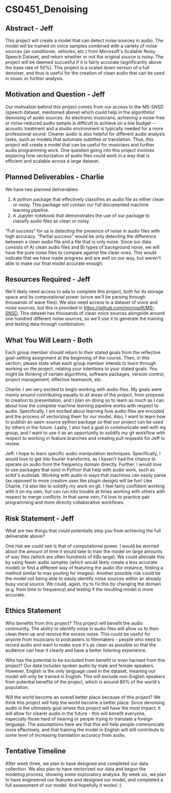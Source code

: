 # CS0451_Denoising

## Abstract - Jeff

This project will create a model that can detect noise sources in audio. The model will be trained on voice samples combined with a variety of noise sources
(air conditioner, vehicles, etc.) from Microsoft's Scalable Noisy Speech Dataset, and return whether or not the original source is noisy. The project will be
deemed succesful if it is fairly accurate (significantly above the base rate of 50%). This project is a scaled down version of a full denoiser, and thus is 
useful for the creation of clean audio that can be used in music or further analysis.

## Motivation and Question - Jeff

Our motivation behind this project comes from our access to the MS-SNSD (speech dataset, mentioned above) which could help in the algorithmic denoising of audio sources.
As electronic musicians, achieving a noise-free or noise-reduced audio sample is difficult to achieve on a low budget -- acoustic treatment and a studio environment is typically
needed for a more professional sound. Cleaner audio is also helpful for different audio analysis tasks, such as models that automate subtitles or translation. Thus, this project
will create a model that can be useful for musicians and further audio programming work. One question going into this project involves exploring how vectorization of audio files
could work in a way that is efficient and scalable across a large dataset.

## Planned Deliverables - Charlie

We have two planned deliverables:
1) A python package that effectively classifies an audio file as either clean or noisy. This package will contain our full documented machine learning pipeline.
2) A Jupyter notebook that demonstrates the use of our package to classify audio files as clean or noisy.

"Full success" for us is detecting the presence of noise in audio files with high accuracy. 
"Partial success" would be only detecting the difference between a clean audio file and a file that is only noise. Since our data consists of A) clean audio files and B) types of background noise, we will have the pure noise files to compare against the clean ones. This would indicate that we have made progress and are well on our way, but weren't able to make our final model accurate enough.

## Resources Required - Jeff

We'll likely need access to ada to complete this project, both for its storage space and its computational power (since we'll be parsing through thousands of wave files). We also need access to a dataset of voice and noise sources, but this is provided in https://github.com/microsoft/MS-SNSD. This dataset has thousands of clean voice sources alongside around one hundred different noise sources, so we'll use it to generate the training and testing data through combination.

## What You Will Learn - Both

Each group member should return to their stated goals from the reflective goal-setting assignment at the beginning of the course. Then, in this section, please state what each group member intends to learn through working on the project, relating your intentions to your stated goals. You might be thinking of certain algorithms, software packages, version control, project management, effective teamwork, etc.

Charlie:
I am very excited to begin working with audio files. My goals were mainly around contributing equally to all areas of the project, from proposal to creation to presentation, and I plan on doing so to learn as much as I can about how the complete machine learning pipeline works with respect to audio. Specifically, I am excited about learning how audio files are encoded and the process of vectorizing them for our model. Also, I want to learn how to publish an open-source python package so that our project can be used by others in the future.
Lastly, I also had a goal to communicate well with my group, and I want to use it as an opportunity to solidify my git workflow with respect to working in feature branches and creating pull requests for Jeff to review.

Jeff:
I hope to learn specific audio manipulation techniques. Specifically, I would love to get into fourier transforms, as I haven't had the chance to operate on audio from the frequency domain
directly. Further, I would love to use packages that exist in Python that help with audio work, such as scikit's audiolab. Working with audio in ways that machines can easily parse (as 
opposed to more creative uses like plugin design) will be fun! Like Charlie, I'd also like to solidify my work on git. I feel fairly confident working with it on my own, but can run into
trouble at times working with others with respect to merge conflicts. In that same vein, I'd love to practice pair programming and more directly collaborative workflows.

## Risk Statement - Jeff

What are two things that could potentially stop you from achieving the full deliverable above? 

One risk we could see is that of computational power. I would be worried about the amount of time it would take to train the model on large amounts of wav files (which are often hundreds of
KBs large). We could alleviate this by using fewer audio samples (which would likely create a less accurate model) or find a different way of featuring the audio (for instance, finding a
method similar to max pooling for images). Another possible risk could be the model not being able to easily identify noise sources within an already busy vocal source. We could, again, try
to fix this by changing the domain (e.g. from time to frequency) and testing if the resulting model is more accurate.

## Ethics Statement

Who benefits from this project?
This project will benefit the audio community. The ability to identify noise in audio files will allow us to then clean them up and remove the excess noise. This could be useful for anyone from musicians to podcasters to filmmakers - people who need to record audio and want to make sure it's as clean as possible so that the audience can hear it clearly and have a better listening experience.

Who has the potential to be excluded from benefit or even harmed from this project?
Our data includes spoken audio by male and female speakers. However, English is the only language used in the dataset, meaning our model will only be trained in English. This will exclude non-English speakers from potential benefits of the project, which is around 80% of the world's population.

Will the world become an overall better place because of this project? 
We think this project will help the world become a better place. Since denoising audio is the ultimately goal where this project will have the most impact, it will allow for clearer audio in the future - this will benefit everyone, especially those hard of hearing or people trying to translate a foreign language. The assumptions here are that this will help people communicate more effectively, and that training the model in English will still contribute to some level of increasing translation accuracy from audio.

## Tentative Timeline

After week three, we plan to have designed and completed our data collection. We also plan to have vectorized our data and begun the modeling process, showing some exploratory analysis.
By week six, we plan to have engineered our features and designed our model, and completed a full assessment of our model. And hopefully it works! :)